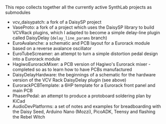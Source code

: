 This repo collects together all the currently active SynthLab projects as submodules

- vcv_daisypatch: a fork of a DaisySP project
- VaseProto: a fork of a project which uses the DaisySP library to build VCVRack plugins, which I adapted to become a simple delay-line plugin called DaisyDelay (`delay_line_params` branch)
- EuroAvalanche: a schematic and PCB layout for a Eurorack module based on a reverse avalance oscillator
- EuroTubeScreamer: an attempt to turn a simple distortion pedal design into a Eurorack module
- HagiwoEurorackMixer: a PCB version of Hagiwo's Eurorack mixer - completed so as to learn how to have PCBs manufactured
- DaisyDelayHardware: the beginnings of a schematic for the hardware version of the VCV Rack DaisyDelay plugin (see above)
- EurorackPCBTemplate: a 6HP template for a Eurorack front panel and main PCB
- PhaserPedal: an attempt to produce a protoboard soldering plan by KiCad
- AudioDevPlatforms: a set of notes and examples for breadboarding with the Daisy Seed, Arduino Nano (Mozzi), PicoADK, Teensy and flashing the Rebel Witch